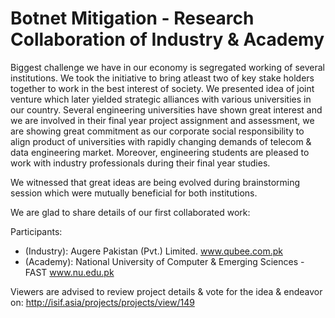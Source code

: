 # Botnet Mitigation - Research Collaboration of Industry &amp; Academy

Biggest challenge we have in our economy is segregated working of several institutions. We took the initiative to bring atleast two of key stake holders together to work in the best interest of society. We presented idea of joint venture which later yielded strategic alliances with various universities in our country.
Several engineering universities have shown great interest and we are involved in their final year project assignment and assessment, we are showing great commitment as our corporate social responsibility to align product of universities with rapidly changing demands of telecom & data engineering market. Moreover, engineering students are pleased to work with industry professionals during their final year studies.

We witnessed that great ideas are being evolved during brainstorming session which were mutually beneficial for both institutions.

We are glad to share details of our first collaborated work:

Participants: 

- (Industry): Augere Pakistan (Pvt.) Limited. www.qubee.com.pk
- (Academy): National University of Computer & Emerging Sciences - FAST www.nu.edu.pk


Viewers are advised to review project details & vote for the idea & endeavor on: http://isif.asia/projects/projects/view/149

